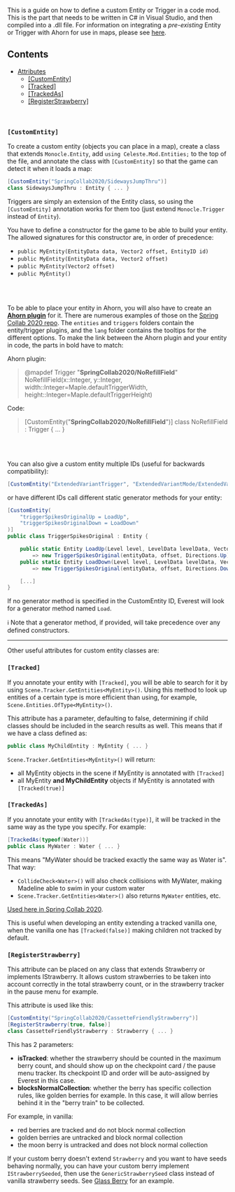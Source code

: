 This is a guide on how to define a custom Entity or Trigger in a code mod. This is the part that needs to be written in C# 
 in Visual Studio, and then compiled into a .dll file. For information on integrating a _pre-existing_ Entity or Trigger with Ahorn for use in maps, please see [here](Adding-Custom-Objects-to-Ahorn).

## Contents
* [Attributes](#creating-custom-entities-and-triggers)
  * [[CustomEntity]](#customentity)
  * [[Tracked]](#tracked)
  * [[TrackedAs]](#trackedas)
  * [[RegisterStrawberry]](#registerstrawberry)  
<br/>

### `[CustomEntity]`
To create a custom entity (objects you can place in a map), create a class that extends `Monocle.Entity`, add `using Celeste.Mod.Entities;` to the top of the file, and annotate the class with `[CustomEntity]` so that the game can detect it when it loads a map:
```cs
[CustomEntity("SpringCollab2020/SidewaysJumpThru")]
class SidewaysJumpThru : Entity { ... }
```

Triggers are simply an extension of the  Entity class, so using the `[CustomEntity]` annotation works for them too (just extend `Monocle.Trigger` instead of `Entity`).

You have to define a constructor for the game to be able to build your entity. The allowed signatures for this constructor are, in order of precedence:
* `public MyEntity(EntityData data, Vector2 offset, EntityID id)`
* `public MyEntity(EntityData data, Vector2 offset)`
* `public MyEntity(Vector2 offset)`
* `public MyEntity()` 

<br></br>

To be able to place your entity in Ahorn, you will also have to create an [**Ahorn plugin**](Adding-Custom-Objects-to-Ahorn) for it. There are numerous examples of those on the [Spring Collab 2020 repo](https://github.com/EverestAPI/SpringCollab2020/tree/master/Ahorn). The `entities` and `triggers` folders contain the entity/trigger plugins, and the `lang` folder contains the tooltips for the different options. To make the link between the Ahorn plugin and your entity in code, the parts in bold have to match:

Ahorn plugin:
> @mapdef Trigger "**SpringCollab2020/NoRefillField**" NoRefillField(x::Integer, y::Integer, width::Integer=Maple.defaultTriggerWidth, height::Integer=Maple.defaultTriggerHeight)

Code:
> [CustomEntity("**SpringCollab2020/NoRefillField**")]
> class NoRefillField : Trigger { ... }

<br></br>

You can also give a custom entity multiple IDs (useful for backwards compatibility):
```cs
[CustomEntity("ExtendedVariantTrigger", "ExtendedVariantMode/ExtendedVariantTrigger")]
```
or have different IDs call different static generator methods for your entity:
```cs
[CustomEntity(
    "triggerSpikesOriginalUp = LoadUp",
    "triggerSpikesOriginalDown = LoadDown"
)]
public class TriggerSpikesOriginal : Entity {

    public static Entity LoadUp(Level level, LevelData levelData, Vector2 offset, EntityData entityData)
        => new TriggerSpikesOriginal(entityData, offset, Directions.Up);
    public static Entity LoadDown(Level level, LevelData levelData, Vector2 offset, EntityData entityData)
        => new TriggerSpikesOriginal(entityData, offset, Directions.Down);

    [...]
}
```
If no generator method is specified in the CustomEntity ID, Everest will look for a generator method named `Load`.

ℹ️ Note that a generator method, if provided, will take precedence over any defined constructors. 

***

Other useful attributes for custom entity classes are:

### `[Tracked]`

If you annotate your entity with `[Tracked]`, you will be able to search for it by using `Scene.Tracker.GetEntities<MyEntity>()`. Using this method to look up entities of a certain type is more efficient than using, for example, `Scene.Entities.OfType<MyEntity>()`.

This attribute has a parameter, defaulting to false, determining if child classes should be included in the search results as well. This means that if we have a class defined as:
```cs
public class MyChildEntity : MyEntity { ... }
```

`Scene.Tracker.GetEntities<MyEntity>()` will return:
- all MyEntity objects in the scene if MyEntity is annotated with `[Tracked]`
- all MyEntity **and MyChildEntity** objects if MyEntity is annotated with `[Tracked(true)]`  

### `[TrackedAs]`

If you annotate your entity with `[TrackedAs(type)]`, it will be tracked in the same way as the type you specify. For example:

```cs
[TrackedAs(typeof(Water))]
public class MyWater : Water { ... }
```

This means "MyWater should be tracked exactly the same way as Water is". That way:
- `CollideCheck<Water>()` will also check collisions with MyWater, making Madeline able to swim in your custom water
- `Scene.Tracker.GetEntities<Water>()` also returns `MyWater` entities, etc.

[Used here in Spring Collab 2020](https://github.com/EverestAPI/SpringCollab2020/blob/master/Entities/FlagToggleWater.cs).

This is useful when developing an entity extending a tracked vanilla one, when the vanilla one has `[Tracked(false)]` making children not tracked by default.

### `[RegisterStrawberry]`

This attribute can be placed on any class that extends Strawberry or implements IStrawberry. It allows custom strawberries to be taken into account correctly in the total strawberry count, or in the strawberry tracker in the pause menu for example.

This attribute is used like this:
```cs
[CustomEntity("SpringCollab2020/CassetteFriendlyStrawberry")]
[RegisterStrawberry(true, false)]
class CassetteFriendlyStrawberry : Strawberry { ... }
```
This has 2 parameters:
- **isTracked**: whether the strawberry should be counted in the maximum berry count, and should show up on the checkpoint card / the pause menu tracker. Its checkpoint ID and order will be auto-assigned by Everest in this case.
- **blocksNormalCollection**: whether the berry has specific collection rules, like golden berries for example. In this case, it will allow berries behind it in the "berry train" to be collected.

For example, in vanilla:
- red berries are tracked and do not block normal collection
- golden berries are untracked and block normal collection
- the moon berry is untracked and does not block normal collection 

If your custom berry doesn't extend `Strawberry` and you want to have seeds behaving normally, you can have your custom berry implement `IStrawberrySeeded`, then use the `GenericStrawberrySeed` class instead of vanilla strawberry seeds. See [Glass Berry](https://github.com/EverestAPI/SpringCollab2020/blob/master/Entities/GlassBerry.cs) for an example.
